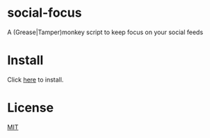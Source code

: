 # social-focus

A (Grease|Tamper)monkey script to keep focus on your social feeds

# Install

Click [here](https://decadentjs.github.io/social-focus/social-focus.user.js) to install.

# License

[MIT](https://opensource.org/licenses/MIT)
